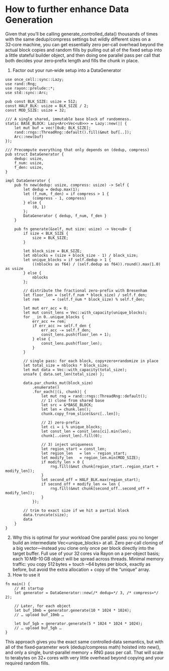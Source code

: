 # How to further enhance Data Generation
Given that you’ll be calling generate_controlled_data() thousands of times with the same dedup/compress settings but wildly different sizes on a 32‑core machine, you can get essentially zero per‑call overhead beyond the actual block copies and random fills by pulling out all of the fixed setup into a little stateful builder object, and then doing one parallel pass per call that both decides your zero‑prefix length and fills the chunk in place.

1) Factor out your run‑wide setup into a DataGenerator
```
use once_cell::sync::Lazy;
use rand::Rng;
use rayon::prelude::*;
use std::sync::Arc;

pub const BLK_SIZE: usize = 512;
const HALF_BLK: usize = BLK_SIZE / 2;
const MOD_SIZE: usize = 32;

/// A single shared, immutable base block of randomness.
static BASE_BLOCK: Lazy<Arc<Vec<u8>>> = Lazy::new(|| {
    let mut buf = vec![0u8; BLK_SIZE];
    rand::rngs::ThreadRng::default().fill(&mut buf[..]);
    Arc::new(buf)
});

/// Precompute everything that only depends on (dedup, compress)
pub struct DataGenerator {
    dedup: usize,
    f_num: usize,
    f_den: usize,
}

impl DataGenerator {
    pub fn new(dedup: usize, compress: usize) -> Self {
        let dedup = dedup.max(1);
        let (f_num, f_den) = if compress > 1 {
            (compress - 1, compress)
        } else {
            (0, 1)
        };
        DataGenerator { dedup, f_num, f_den }
    }

    pub fn generate(&self, mut size: usize) -> Vec<u8> {
        if size < BLK_SIZE {
            size = BLK_SIZE;
        }

        let block_size = BLK_SIZE;
        let nblocks = (size + block_size - 1) / block_size;
        let unique_blocks = if self.dedup > 1 {
            ((nblocks as f64) / (self.dedup as f64)).round().max(1.0) as usize
        } else {
            nblocks
        };

        // distribute the fractional zero‑prefix with Bresenham
        let floor_len = (self.f_num * block_size) / self.f_den;
        let rem      = (self.f_num * block_size) % self.f_den;

        let mut err_acc = 0;
        let mut const_lens = Vec::with_capacity(unique_blocks);
        for _ in 0..unique_blocks {
            err_acc += rem;
            if err_acc >= self.f_den {
                err_acc -= self.f_den;
                const_lens.push(floor_len + 1);
            } else {
                const_lens.push(floor_len);
            }
        }

        // single pass: for each block, copy+zero+randomize in place
        let total_size = nblocks * block_size;
        let mut data = Vec::with_capacity(total_size);
        unsafe { data.set_len(total_size) };

        data.par_chunks_mut(block_size)
            .enumerate()
            .for_each(|(i, chunk)| {
                let mut rng = rand::rngs::ThreadRng::default();
                // 1) clone from shared base
                let src = &*BASE_BLOCK;
                let len = chunk.len();
                chunk.copy_from_slice(&src[..len]);

                // 2) zero‑prefix
                let ci = i % unique_blocks;
                let const_len = const_lens[ci].min(len);
                chunk[..const_len].fill(0);

                // 3) inject uniqueness
                let region_start = const_len;
                let region_len   = len - region_start;
                let modify_len   = region_len.min(MOD_SIZE);
                if modify_len > 0 {
                    rng.fill(&mut chunk[region_start..region_start + modify_len]);
                }
                let second_off = HALF_BLK.max(region_start);
                if second_off + modify_len <= len {
                    rng.fill(&mut chunk[second_off..second_off + modify_len]);
                }
            });

        // trim to exact size if we hit a partial block
        data.truncate(size);
        data
    }
}
```
2) Why this is optimal for your workload
One parallel pass: you no longer build an intermediate Vec<unique_blocks> at all.
Zero per‑call cloning of a big vector—instead you clone only once per block directly into the target buffer.
Full use of your 32 cores via Rayon on a per‑object basis; each 10 MB–10 GB object will be spread across threads.
Minimal memory traffic: you copy 512 bytes + touch ~64 bytes per block, exactly as before, but avoid the extra allocation + copy of the “unique” array.
3) How to use it
```   
fn main() {
    // At startup
    let generator = DataGenerator::new(/* dedup=*/ 3, /* compress=*/ 2);

    // Later, for each object
    let buf_10mb = generator.generate(10 * 1024 * 1024);
    // … upload buf_10mb …

    let buf_5gb = generator.generate(5 * 1024 * 1024 * 1024);
    // … upload buf_5gb …
}
```
This approach gives you the exact same controlled‑data semantics, but with all of the fixed‑parameter work (dedup/compress math) hoisted into new(), and only a single, burst‑parallel memory + RNG pass per call. That will scale to terabytes on 32+ cores with very little overhead beyond copying and your required random fills.
